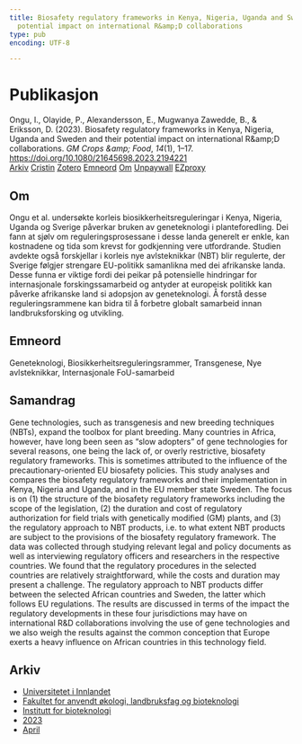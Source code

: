```yaml
---
title: Biosafety regulatory frameworks in Kenya, Nigeria, Uganda and Sweden and their
  potential impact on international R&amp;D collaborations
type: pub
encoding: UTF-8

---
```

<h1>Publikasjon</h1>
<article id="csl-bib-container-D4SJQS2K" class="csl-bib-container">
  <div class="csl-bib-body"> <div class="csl-entry">Ongu, I., Olayide, P., Alexandersson, E., Mugwanya Zawedde, B., &#38; Eriksson, D. (2023). Biosafety regulatory frameworks in Kenya, Nigeria, Uganda and Sweden and their potential impact on international R&#38;amp;D collaborations. <i>GM Crops &#38;amp; Food</i>, <i>14</i>(1), 1–17. <a href="https://doi.org/10.1080/21645698.2023.2194221">https://doi.org/10.1080/21645698.2023.2194221</a></div> </div>
  <div class="csl-bib-buttons">
    <a href="#taxonomy-article-D4SJQS2K" alt="archive" class="csl-bib-button">Arkiv</a>
    <a href="https://app.cristin.no/results/show.jsf?id=2140521" alt="Cristin" class="csl-bib-button">Cristin</a>
    <a href="http://zotero.org/groups/5881554/items/D4SJQS2K" alt="Zotero" class="csl-bib-button">Zotero</a>
    <a href="#keywords-article-D4SJQS2K" alt="keywords" class="csl-bib-button">Emneord</a>
    <a href="#about-article-D4SJQS2K" alt="about_pub" class="csl-bib-button">Om</a>
    <a href="https://doi.org/10.1080/21645698.2023.2194221" alt="Unpaywall" class="csl-bib-button">Unpaywall</a>
    <a href="https://doi.org/10.1080/21645698.2023.2194221" alt="EZproxy" class="csl-bib-button">EZproxy</a>
  </div>
  <div id="csl-bib-meta-container-D4SJQS2K"></div>
</article>
<div id="csl-bib-meta-D4SJQS2K" class="csl-bib-meta">
  <article id="about-article-D4SJQS2K" class="about_pub-article">
    <h1>Om</h1>
    Ongu et al. undersøkte korleis biosikkerheitsreguleringar i Kenya, Nigeria, Uganda og Sverige påverkar bruken av geneteknologi i planteforedling. Dei fann at sjølv om reguleringsprosessane i desse landa generelt er enkle, kan kostnadene og tida som krevst for godkjenning vere utfordrande. Studien avdekte også forskjellar i korleis nye avlsteknikkar (NBT) blir regulerte, der Sverige følgjer strengare EU-politikk samanlikna med dei afrikanske landa. Desse funna er viktige fordi dei peikar på potensielle hindringar for internasjonale forskingssamarbeid og antyder at europeisk politikk kan påverke afrikanske land si adopsjon av geneteknologi. Å forstå desse reguleringsrammene kan bidra til å forbetre globalt samarbeid innan landbruksforsking og utvikling.
  </article>
  <article id="keywords-article-D4SJQS2K" class="keywords-article">
    <h1>Emneord</h1>
    Geneteknologi, Biosikkerheitsreguleringsrammer, Transgenese, Nye avlsteknikkar, Internasjonale FoU-samarbeid
  </article>
  <article id="abstract-article-D4SJQS2K" class="abstract-article">
    <h1>Samandrag</h1>
    Gene technologies, such as transgenesis and new breeding techniques (NBTs), expand the toolbox for plant breeding. Many countries in Africa, however, have long been seen as “slow adopters” of gene technologies for several reasons, one being the lack of, or overly restrictive, biosafety regulatory frameworks. This is sometimes attributed to the influence of the precautionary-oriented EU biosafety policies. This study analyses and compares the biosafety regulatory frameworks and their implementation in Kenya, Nigeria and Uganda, and in the EU member state Sweden. The focus is on (1) the structure of the biosafety regulatory frameworks including the scope of the legislation, (2) the duration and cost of regulatory authorization for field trials with genetically modified (GM) plants, and (3) the regulatory approach to NBT products, i.e. to what extent NBT products are subject to the provisions of the biosafety regulatory framework. The data was collected through studying relevant legal and policy documents as well as interviewing regulatory officers and researchers in the respective countries. We found that the regulatory procedures in the selected countries are relatively straightforward, while the costs and duration may present a challenge. The regulatory approach to NBT products differ between the selected African countries and Sweden, the latter which follows EU regulations. The results are discussed in terms of the impact the regulatory developments in these four jurisdictions may have on international R&D collaborations involving the use of gene technologies and we also weigh the results against the common conception that Europe exerts a heavy influence on African countries in this technology field.
  </article>
  <article id="taxonomy-article-D4SJQS2K" class="taxonomy-article">
    <h1>Arkiv</h1>
    <ul>
      <li><a href="{{< params subfolder >}}nn/archive/?key=3DCRN523">Universitetet i Innlandet</a></li>
      <li><a href="{{< params subfolder >}}nn/archive/?key=T77LXH6D">Fakultet for anvendt økologi, landbruksfag og bioteknologi</a></li>
      <li><a href="{{< params subfolder >}}nn/archive/?key=VL6KDQ85">Institutt for bioteknologi</a></li>
      <li><a href="{{< params subfolder >}}nn/archive/?key=IK56H2PP">2023</a></li>
      <li><a href="{{< params subfolder >}}nn/archive/?key=GVDSHFDV">April</a></li>
    </ul>
  </article>
</div>
